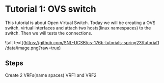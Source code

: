 
# Tutorial 1: OVS switch

This tutorial is about Open Virtual Switch. Today we will be creating a OVS switch, virtual interfaces and attach two hosts(linux namespaces) to the switch. Then we will tests the connections.

![alt text](https://github.com/SNL-UCSB/cs-176b-tutorials-spring23/tutorial1
/data/image.png?raw=true)


## Steps

Create 2 VRFs(name spaces) VRF1 and VRF2
